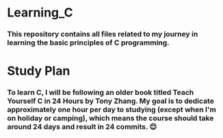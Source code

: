 # Learning_C

### This repository contains all files related to my journey in learning the basic principles of C programming.

# Study Plan
### To learn C, I will be following an older book titled Teach Yourself C in 24 Hours by Tony Zhang. My goal is to dedicate approximately one hour per day to studying (except when I'm on holiday or camping), which means the course should take around 24 days and result in 24 commits. 😊
